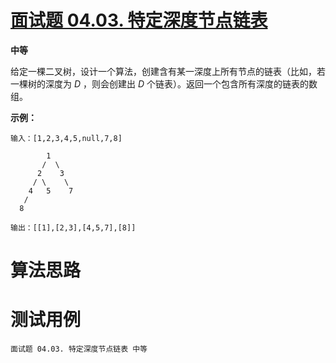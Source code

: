 # [面试题 04.03. 特定深度节点链表][cnTitle]

**中等**

给定一棵二叉树，设计一个算法，创建含有某一深度上所有节点的链表（比如，若一棵树的深度为  *D* ，则会创建出  *D*  个链表）。返回一个包含所有深度的链表的数组。



**示例：** 

```
输入：[1,2,3,4,5,null,7,8]

        1
       /  \ 
      2    3
     / \    \ 
    4   5    7
   /
  8

输出：[[1],[2,3],[4,5,7],[8]]

```




# 算法思路

# 测试用例
```
面试题 04.03. 特定深度节点链表 中等
```

[cnTitle]: https://leetcode-cn.com/problems/list-of-depth-lcci/
